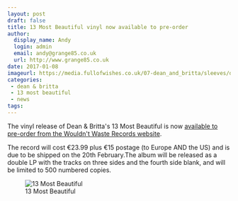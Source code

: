 ```yaml
---
layout: post
draft: false
title: 13 Most Beautiful vinyl now available to pre-order
author:
  display_name: Andy
  login: admin
  email: andy@grange85.co.uk
  url: http://www.grange85.co.uk
date: 2017-01-08
imageurl: https://media.fullofwishes.co.uk/07-dean_and_britta/sleeves/dean-and-britta-13-most-beautiful-ww.jpg
categories:
 - dean & britta
 - 13 most beautiful
 - news
tags:
---
```

<p class="lead">The vinyl release of Dean & Britta's 13 Most Beautiful is now <a href="https://ww-records.com/store.ehtml/products/dean-britta.html">available to pre-order from the Wouldn't Waste Records website</a>.</p>
<p>The record will cost &euro;23.99 plus &euro;15 postage (to Europe AND the US) and is due to be shipped on the 20th February.</p?
<p>The album will be released as a double LP with the tracks on three sides and the fourth side blank, and will be limited to 500 numbered copies.</p>

<figure class="caption aligncenter"><img src="https://media.fullofwishes.co.uk/07-dean_and_britta/sleeves/dean-and-britta-13-most-beautiful-ww.jpg" alt="13 Most Beautiful" /><figcaption class="caption-text">13 Most Beautiful</figcaption></figure>
